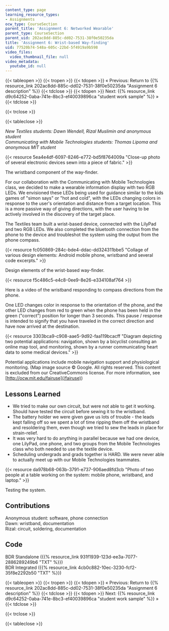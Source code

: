 ```yaml
---
content_type: page
learning_resource_types:
- Assignments
ocw_type: CourseSection
parent_title: 'Assignment 6: Networked Wearable'
parent_type: CourseSection
parent_uid: 202ac8dd-885c-dd02-7531-38f0e50235da
title: 'Assignment 6: Wrist-based Way-finding'
uid: 77520b74-548a-605c-22bd-5f4919a9b598
video_files:
  video_thumbnail_file: null
video_metadata:
  youtube_id: null
---
```


{{< tableopen >}}
{{< tropen >}}
{{< tdopen >}}
« Previous: Return to {{% resource_link 202ac8dd-885c-dd02-7531-38f0e50235da "Assignment 6 description" %}}
{{< tdclose >}}
{{< tdopen >}}
Next: {{% resource_link d9c64252-0aba-741e-8bc3-ef40039896ca "student work sample" %}} »
{{< tdclose >}}

{{< trclose >}}

{{< tableclose >}}

_New Textiles students: Dawn Wendell, Rizal Muslimin and anonymous student  
Communicating with Mobile Technologies students: Thomas Lipoma and anonymous MIT student_

{{< resource 5ea4e4df-6097-8246-e772-bd5f8764009a "Close-up photo of several electronic devices sewn into a piece of fabric." >}}

The wristband component of the way-finder.

For our collaboration with the Communicating with Mobile Technologies class, we decided to make a wearable information display with two RGB LEDs. We envisioned these LEDs being used for guidance similar to the kids games of "simon says" or "hot and cold", with the LEDs changing colors in response to the user's orientation and distance from a target location. This is a more passive way of giving directions, with the user having to be actively involved in the discovery of the target place.

The Textiles team built a wrist-based device, connected with the LilyPad and two RGB LEDs. We also completed the bluetooth connection from the phone to the device and troubleshot the system using the output from the phone compass.

{{< resource fc050869-284c-bde4-ddac-dd324311bbe5 "Collage of various design elements: Android mobile phone, wristband and several code excerpts." >}}

Design elements of the wrist-based way-finder.

{{< resource f5c486c5-e4c8-0ee9-8e26-e334108af764 >}}

Here is a video of the wristband responding to compass directions from the phone.

One LED changes color in response to the orientation of the phone, and the other LED changes from red to green when the phone has been held in the green ("correct") position for longer than 3 seconds. This pause / response is intended to signify that you have traveled in the correct direction and have now arrived at the destination.

{{< resource 3303bca9-c908-aae5-9d92-faa119bcacff "Diagram depicting two potential applications: navigation, shown by a bicyclist consulting an online map tool, and monitoring, shown by a runner communicating heart data to some medical devices." >}}

Potential applications include mobile navigation support and physiological monitoring. (Map image source © Google. All rights reserved. This content is excluded from our CreativeCommons license. For more information, see [http://ocw.mit.edu/fairuse](/fairuse))

Lessons Learned
---------------

*   We tried to make our own circuit, but were not able to get it working. Should have tested the circuit before sewing it to the wristband.
*   The battery holder we were given gave us lots of trouble - the leads kept falling off so we spent a lot of time ripping them off the wristband and resoldering them, even though we tried to sew the leads in place for strain-relief.
*   It was very hard to do anything in parallel because we had one device, one LilyPad, one phone, and two groups from the Mobile Technologies class who both needed to use the textile device.
*   Scheduling undergrads and grads together is HARD. We were never able to actually meet up with our Mobile Technologies teammates.

{{< resource da978b68-063b-3791-e737-906aed8fd3cb "Photo of two people at a table working on the system: mobile phone, wristband, and laptop." >}}

Testing the system.

Contributions
-------------

Anonymous student: software, phone connection  
Dawn: wristband, documentation  
Rizal: circuit, soldering, documentation

Code
----

BDR Standalone ({{% resource_link 931f1939-123d-ee3a-7077-2886289249b6 "TXT" %}})  
BDR Integrated ({{% resource_link 4cb0c882-10ec-3230-fcf2-35f8e2292b50 "TXT" %}})

{{< tableopen >}}
{{< tropen >}}
{{< tdopen >}}
« Previous: Return to {{% resource_link 202ac8dd-885c-dd02-7531-38f0e50235da "Assignment 6 description" %}}
{{< tdclose >}}
{{< tdopen >}}
Next: {{% resource_link d9c64252-0aba-741e-8bc3-ef40039896ca "student work sample" %}} »
{{< tdclose >}}

{{< trclose >}}

{{< tableclose >}}
